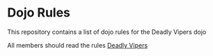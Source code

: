 Dojo Rules
==========

This repository contains a list of dojo rules for the Deadly Vipers dojo

All members should read the rules
[Deadly Vipers](http://github.com/deadlyvipers)


